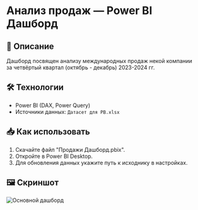 # Анализ продаж — Power BI Дашборд

## 📌 Описание
Дашборд посвящен анализу международных продаж некой компании за четвёртый квартал (октябрь - декабрь) 2023-2024 гг.

## 🛠 Технологии
- Power BI (DAX, Power Query)
- Источники данных: `Датасет для PB.xlsx`

## 📥 Как использовать
1. Скачайте файл "Продажи Дашборд.pbix".
2. Откройте в Power BI Desktop.
3. Для обновления данных укажите путь к исходнику в настройках.

## 🖼 Скриншот
![Основной дашборд](/screenshots/preview.png)
